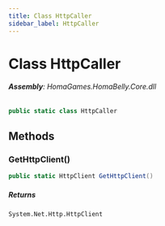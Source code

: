 ```yaml
---
title: Class HttpCaller
sidebar_label: HttpCaller
---
```

# Class HttpCaller


###### **Assembly**: HomaGames.HomaBelly.Core.dll

```csharp title="Declaration"
public static class HttpCaller
```
## Methods
### GetHttpClient()


```csharp title="Declaration"
public static HttpClient GetHttpClient()
```

##### Returns

`System.Net.Http.HttpClient`

